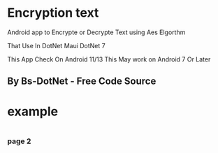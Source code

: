 <h1>Encryption text</h1>
<p>Android app to Encrypte or Decrypte Text using Aes Elgorthm


 </p>

 <p>
 That Use In DotNet Maui DotNet 7 


 </p>

 <p>
 This App Check On Android 11/13 This May work on Android 7 Or Later
 </p>

 <h2>
 By Bs-DotNet - Free Code Source
 
 </h2>

 <h1>
  example
 </h1>

 <img srf="https://github.com/BSdeployment/MauiApp/blob/main/Encrypte-Text-App/%D7%A6%D7%99%D7%9C%D7%95%D7%9D%20%D7%9E%D7%A1%D7%9A%202024-11-25%20083556.png"/>

<h3>page 2</h3>

<img src=""/>
